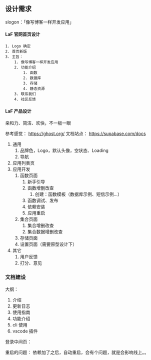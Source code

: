 ## 设计需求

slogon：「像写博客一样开发应用」

#### LaF 官网首页设计
	1. Logo 确定
	2. 首页新版
	3. 主旨：
		1. 像写博客一样开发应用
		2. 功能介绍
			1. 函数
			2. 数据库
			3. 存储
			4. 静态资源
		3. 联系我们
		4. 社区反馈

#### LaF 产品设计

亲和力、简洁、欢快，不一板一眼

参考感觉： https://ghost.org/
文档站点： https://supabase.com/docs

1. 通用
	1. 品牌色，Logo，默认头像，空状态、Loading
	2. 导航
2. 应用列表页
3. 应用开发
	1. 函数页面
		1. 新手引导
		2. 函数增删改查
			1. 创建：函数模板（数据库示例、短信示例...）
		3. 函数调试、发布
		4. 依赖安装
		5. 应用重启
	3. 集合页面
		1. 集合增删改查
		2. 集合数据增删改查
	4. 存储页面
	5. 设置页面（需要原型设计下）
4. 其它
	1. 用户反馈
	2. 打分、意见


### 文档建设
大纲：
1. 介绍
2. 更新日志
3. 使用指南
4. 功能介绍
5. cli 使用
6. vscode 插件


登录中间页：

重启的问题： 依赖加了之后，自动重启，会有个问题，就是会影响线上。。


